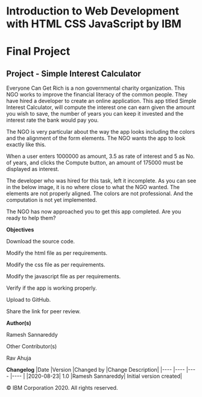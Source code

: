# Introduction to Web Development with HTML CSS JavaScript by IBM

# Final Project
## Project - Simple Interest Calculator


Everyone Can Get Rich is a non governmental charity organization. This NGO works to improve the financial literacy of the common people. They have hired a developer to create an online application. This app titled Simple Interest Calculator, will compute the interest one can earn given the amount you wish to save, the number of years you can keep it invested and the interest rate the bank would pay you.

The NGO is very particular about the way the app looks including the colors and the alignment of the form elements. The NGO wants the app to look exactly like this.



When a user enters 1000000 as amount, 3.5 as rate of interest and 5 as No. of years, and clicks the Compute button, an amount of 175000 must be displayed as interest.


The developer who was hired for this task, left it incomplete. As you can see in the below image, it is no where close to what the NGO wanted. The elements are not properly aligned. The colors are not professional. And the computation is not yet implemented.


The NGO has now approached you to get this app completed. Are you ready to help them?

**Objectives**

Download the source code.

Modify the html file as per requirements.

Modify the css file as per requirements.

Modify the javascript file as per requirements.

Verify if the app is working properly.

Upload to GitHub.

Share the link for peer review.

**Author(s)**

Ramesh Sannareddy

Other Contributor(s)

Rav Ahuja

**Changelog**
|Date	|Version	|Changed by	|Change Description|
|---- |---- |---- |---- |
|2020-08-23|	1.0	|Ramesh Sannareddy|	Initial version created|

© IBM Corporation 2020. All rights reserved.
